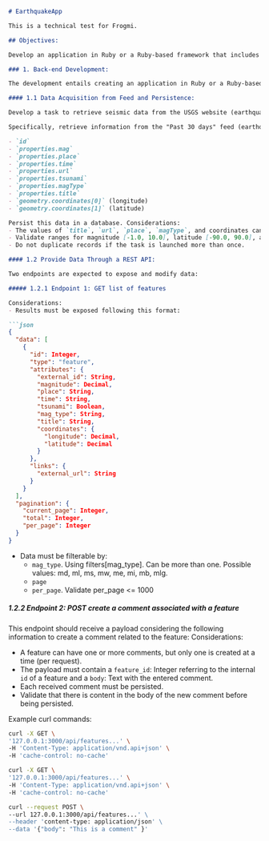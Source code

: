 
```markdown
# EarthquakeApp

This is a technical test for Frogmi.

## Objectives:

Develop an application in Ruby or a Ruby-based framework that includes a task to obtain and persist data and an API exposing two endpoints to be queried from an external client. Additionally, develop a simple web page in HTML5 and JavaScript to query the two mentioned endpoints. Bonus points for utilizing any of the following frameworks: EmberJS, React, AngularJS, or VueJS.

### 1. Back-end Development:

The development entails creating an application in Ruby or a Ruby-based framework to retrieve and deliver seismic data worldwide. Essentially, it should include a task to obtain and persist data and two endpoints accessible to an external client.

#### 1.1 Data Acquisition from Feed and Persistence:

Develop a task to retrieve seismic data from the USGS website (earthquake.usgs.gov). This feed provides data in GeoJSON format used for geographic data structures, for example, a Feature (a seismic event). Don't worry, GeoJSON uses the JSON standard ;)

Specifically, retrieve information from the "Past 30 days" feed (earthquake.usgs.gov/earthqu... from the features collection. Specifically, for each element:

- `id`
- `properties.mag`
- `properties.place`
- `properties.time`
- `properties.url`
- `properties.tsunami`
- `properties.magType`
- `properties.title`
- `geometry.coordinates[0]` (longitude)
- `geometry.coordinates[1]` (latitude)

Persist this data in a database. Considerations:
- The values of `title`, `url`, `place`, `magType`, and coordinates cannot be null. Otherwise, do not persist.
- Validate ranges for magnitude [-1.0, 10.0], latitude [-90.0, 90.0], and longitude: [-180.0, 180.0].
- Do not duplicate records if the task is launched more than once.

#### 1.2 Provide Data Through a REST API:

Two endpoints are expected to expose and modify data:

##### 1.2.1 Endpoint 1: GET list of features

Considerations:
- Results must be exposed following this format:

```json
{
  "data": [
    {
      "id": Integer,
      "type": "feature",
      "attributes": {
        "external_id": String,
        "magnitude": Decimal,
        "place": String,
        "time": String,
        "tsunami": Boolean,
        "mag_type": String,
        "title": String,
        "coordinates": {
          "longitude": Decimal,
          "latitude": Decimal
        }
      },
      "links": {
        "external_url": String
      }
    }
  ],
  "pagination": {
    "current_page": Integer,
    "total": Integer,
    "per_page": Integer
  }
}
```

- Data must be filterable by:
  - `mag_type`. Using filters[mag_type]. Can be more than one. Possible values: md, ml, ms, mw, me, mi, mb, mlg.
  - `page`
  - `per_page`. Validate per_page <= 1000

##### 1.2.2 Endpoint 2: POST create a comment associated with a feature

This endpoint should receive a payload considering the following information to create a comment related to the feature:
Considerations:
- A feature can have one or more comments, but only one is created at a time (per request).
- The payload must contain a `feature_id`: Integer referring to the internal `id` of a feature and a `body`: Text with the entered comment.
- Each received comment must be persisted.
- Validate that there is content in the body of the new comment before being persisted.

Example curl commands:

```bash
curl -X GET \
'127.0.0.1:3000/api/features...' \
-H 'Content-Type: application/vnd.api+json' \
-H 'cache-control: no-cache'
```

```bash
curl -X GET \
'127.0.0.1:3000/api/features...' \
-H 'Content-Type: application/vnd.api+json' \
-H 'cache-control: no-cache'
```

```bash
curl --request POST \
--url 127.0.0.1:3000/api/features...' \
--header 'content-type: application/json' \
--data '{"body": "This is a comment" }'
```
```
```
